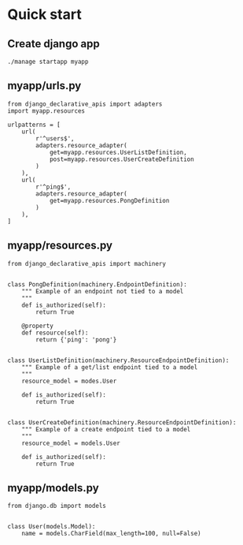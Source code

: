Quick start
===========

Create django app
-----------------

``` sourceCode
./manage startapp myapp
```

myapp/urls.py
-------------

``` sourceCode
from django_declarative_apis import adapters
import myapp.resources

urlpatterns = [
    url(
        r'^users$',
        adapters.resource_adapter(
            get=myapp.resources.UserListDefinition,
            post=myapp.resources.UserCreateDefinition
        )
    ),
    url(
        r'^ping$',
        adapters.resource_adapter(
            get=myapp.resources.PongDefinition
        )
    ),
]
```

myapp/resources.py
------------------

``` sourceCode
from django_declarative_apis import machinery


class PongDefinition(machinery.EndpointDefinition):
    """ Example of an endpoint not tied to a model
    """
    def is_authorized(self):
        return True

    @property
    def resource(self):
        return {'ping': 'pong'}


class UserListDefinition(machinery.ResourceEndpointDefinition):
    """ Example of a get/list endpoint tied to a model
    """
    resource_model = modes.User

    def is_authorized(self):
        return True


class UserCreateDefinition(machinery.ResourceEndpointDefinition):
    """ Example of a create endpoint tied to a model
    """
    resource_model = models.User

    def is_authorized(self):
        return True
```

myapp/models.py
---------------

``` sourceCode
from django.db import models


class User(models.Model):
    name = models.CharField(max_length=100, null=False)
```
